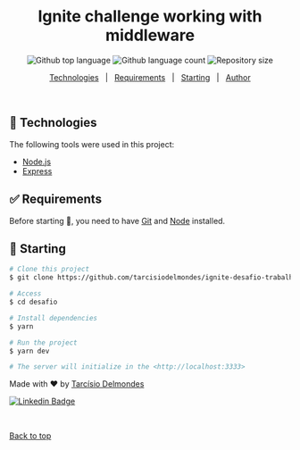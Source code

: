 <h1 align="center">Ignite challenge working with middleware</h1>

<p align="center">
  <img alt="Github top language" src="https://img.shields.io/github/languages/top/tarcisiodelmondes/ignite-desafio-trabalhando-com-middlewares?color=56BEB8">

  <img alt="Github language count" src="https://img.shields.io/github/languages/count/tarcisiodelmondes/ignite-desafio-trabalhando-com-middlewares?color=56BEB8">

  <img alt="Repository size" src="https://img.shields.io/github/repo-size/tarcisiodelmondes/ignite-desafio-trabalhando-com-middlewares?color=56BEB8">
</p>

<p align="center">
  <a href="#rocket-technologies">Technologies</a> &#xa0; | &#xa0;
  <a href="#white_check_mark-requirements">Requirements</a> &#xa0; | &#xa0;
  <a href="#checkered_flag-starting">Starting</a> &#xa0; | &#xa0;
  <a href="https://github.com/tarcisiodelmondes" target="_blank">Author</a>
</p>

<br>

## :rocket: Technologies

The following tools were used in this project:

- [Node.js](https://nodejs.org/en/)
- [Express](https://expressjs.com/)

## :white_check_mark: Requirements

Before starting :checkered_flag:, you need to have [Git](https://git-scm.com) and [Node](https://nodejs.org/en/) installed.

## :checkered_flag: Starting

```bash
# Clone this project
$ git clone https://github.com/tarcisiodelmondes/ignite-desafio-trabalhando-com-middlewares

# Access
$ cd desafio

# Install dependencies
$ yarn

# Run the project
$ yarn dev

# The server will initialize in the <http://localhost:3333>
```

Made with :heart: by <a href="https://github.com/tarcisiodelmondes" target="_blank">Tarcísio Delmondes</a>

[![Linkedin Badge](https://img.shields.io/badge/-TarcísioDelmondes-blue?style=flat-square&logo=Linkedin&logoColor=white&link=https://www.linkedin.com/in/tarcisio-delmondes-892567207)](https://www.linkedin.com/in/tarcisiodelmondes)

&#xa0;

<a href="#top">Back to top</a>
